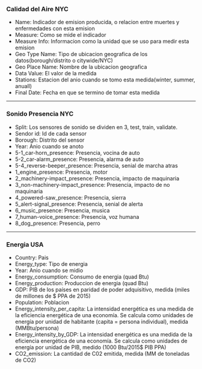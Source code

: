 ### Calidad del Aire NYC
- Name:	Indicador de emision producida, o relacion entre muertes y enfermedades con esta emision
- Measure:	Como se mide el indicador
- Measure Info:	Informacion como la unidad que se uso para medir esta emision
- Geo Type Name:	Tipo de ubicacion geografica de los datos(borough/distrito o citywide/NYC)
- Geo Place Name:	Nombre de la ubicacion geografica
- Data Value:	El valor de la medida
- Stations:	Estacion del anio cuando se tomo esta medida(winter, summer, anuall)
- Final Date:	Fecha en que se termino de tomar esta medida
---
### Sonido Presencia NYC
- Split:	Los sensores de sonido se dividen en 3, test, train, validate.
- Sendor id:	Id de cada sensor
- Borough:	Distrito del sensor
- Year:	Anio cuando se anoto
- 5-1_car-horn_presence:	Presencia, vocina de auto
- 5-2_car-alarm_presence:	Presencia, alarma de auto
- 5-4_reverse-beeper_presence:	Presencia, senial de marcha atras
- 1_engine_presence:	Presencia, motor
- 2_machinery-impact_presence:	Presencia, impacto de maquinaria
- 3_non-machinery-impact_presence:	Presencia, impacto de no maquinaria
- 4_powered-saw_presence:	Presencia, sierra
- 5_alert-signal_presence:	Presencia, senial de alerta
- 6_music_presence:	Presencia, musica
- 7_human-voice_presence:	Presencia, voz humana
- 8_dog_presence:	Presencia, perro
---
### Energia USA
- Country:	Pais
- Energy_type:	Tipo de energia
- Year:	Anio cuando se midio
- Energy_consumption:	Consumo de energia (quad Btu)
- Energy_production:	Produccion de energia (quad Btu)
- GDP:	PIB de los países en paridad de poder adquisitivo, medida (miles de millones de $ PPA de 2015)
- Population:	Poblacion
- Energy_intensity_per_capita:	La intensidad energética es una medida de la eficiencia energética de una economía. Se calcula como unidades de energía por unidad de habitante (capita = persona individual), medida (MMBtu/persona)
- Energy_intensity_by_GDP:	La intensidad energética es una medida de la eficiencia energética de una economía. Se calcula como unidades de energía por unidad de PIB, medido (1000 Btu/2015$ PIB PPA)
- CO2_emission:	La cantidad de C02 emitida, medida (MM de toneladas de CO2)